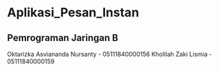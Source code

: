 # Aplikasi_Pesan_Instan

## Pemrograman Jaringan B
Oktarizka Asviananda Nursanty - 05111840000156
Kholilah Zaki Lismia - 05111840000159
